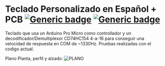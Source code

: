 # Teclado Personalizado en Español + PCB [![Generic badge](https://img.shields.io/badge/Build-Stable-green.svg)](https://shields.io/) [![Generic badge](https://img.shields.io/badge/Version-1.0-green.svg)](https://shields.io/)

Teclado que usa un Arduino Pro Micro como controllador y un decodificador/Demultiplexor CD74HC154 4-a-16 para conseguir una velocidad de respuesta en COM de ~1330Hz. Pruebas realizadas con el codigo actual.

Plano Planta, perfil y alzado:
![PLANO](https://github.com/Electroner/TecladoCustom/blob/main/Planos/Plano.png)
